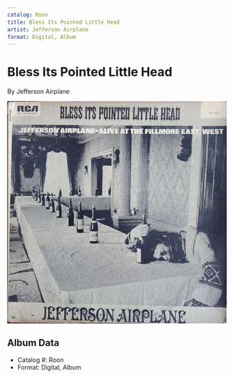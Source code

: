 ```yaml
---
catalog: Roon
title: Bless Its Pointed Little Head
artist: Jefferson Airplane
format: Digital, Album
---
```


# Bless Its Pointed Little Head

By Jefferson Airplane

![](../../assets/albumcovers/Jefferson_Airplane-Bless_Its_Pointed_Little_Head.png)

## Album Data

- Catalog #: Roon
- Format: Digital, Album

